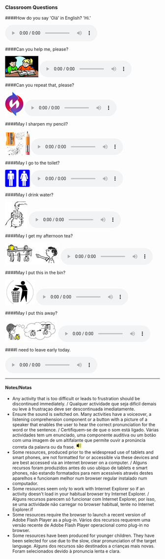 ### Classroom Questions

####How do you say 'Olá' in English?    'Hi.'

<audio src="audio/how_do_you_say.mp3" controls preload></audio>

####Can you help me, please?

![help](/images/help.gif) <audio src="audio/can_you_help_me_please.mp3" controls preload></audio>

####Can you repeat that, please?

![repeat](/images/repeat.PNG) <audio src="audio/can_you_help_me_please.mp3" controls preload></audio>

####May I sharpen my pencil?

![sharp](/images/sharp.PNG) <audio src="audio/may_i_sharpen.mp3" controls preload></audio>

####May I go to the toilet?

![toilet](/images/toilet.png) <audio src="audio/may_i_go_to_the_toilet.mp3" controls preload></audio>

####May I drink water?

![h2o](/images/h2o.jpg) <audio src="audio/may_i_drink_water.mp3" controls preload></audio>

####May I get my afternoon tea?

![afttea](/images/afttea.PNG) <audio src="audio/may_i_get_my_afternoon_tea.mp3" controls preload></audio>

####May I put this in the bin?

![bin](/images/bin.PNG) <audio src="audio/may_i_put_this_in_the_bin.mp3" controls preload></audio>

####May I put this away?

![away](/images/away.PNG) <audio src="audio/may_i_put_this_away.mp3" controls preload></audio>

####I need to leave early today.

<audio src="audio/i_need_to_leave.mp3" controls preload></audio>

***

#### Notes/Notas
* Any activity that is too difficult or leads to frustration should be discontinued immediately. / Qualquer actividade que seja difícil demais ou leve à frustraçao deve ser descontinuada imediatamente.
* Ensure the sound is switched on. Many activities have a voiceover, a listening comprehension component or a button with a picture of a speaker that enables the user to hear the correct pronunciation for the word or the sentence. / Certifiquem-se de que o som está ligado. Várias actividades tem um enunciado, uma componente auditiva ou um botão com uma imagem de um altifalante que permite ouvir a pronúncia correta da palavra ou da frase. ![spkr2](/images/spkr2.PNG)
* Some resources, produced prior to the widespread use of tablets and smart phones, are not formatted for or accessible via these devices and are best accessed via an internet browser on a computer. / Alguns recursos foram produzidos antes do uso ubíquo de tablets e smart phones, não estando formatados para nem acessíveis através destes aparelhos e funcionam melhor num browser regular instalado num computador.
* Some resources seem only to work with Internet Explorer so if an activity doesn't load in your habitual browser try Internet Explorer. / Alguns recursos parecem só funcionar com Internet Explorer, por isso, se uma actividade não carregar no browser habitual, tente no Internet Explorer.if
* Some resources require the browser to launch a recent version of Adobe Flash Player as a plug-in. Vários dos recursos requerem uma versão recente de Adobe Flash Player operacional como plug-in no browser.
* Some resources have been produced for younger children. They have been selected for use due to the slow, clear pronunciation of the target language. Alguns dos recursos são destinados a crianças mais novas. Foram selecionados devido à pronuncia lenta e clara.
